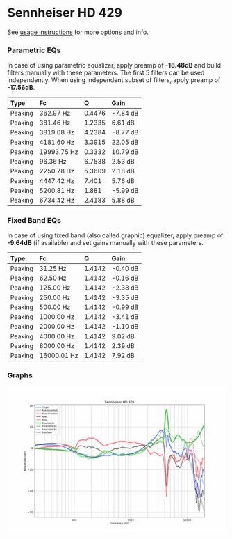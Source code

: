 # Sennheiser HD 429
See [usage instructions](https://github.com/jaakkopasanen/AutoEq#usage) for more options and info.

### Parametric EQs
In case of using parametric equalizer, apply preamp of **-18.48dB** and build filters manually
with these parameters. The first 5 filters can be used independently.
When using independent subset of filters, apply preamp of **-17.56dB**.

| Type    | Fc          |      Q | Gain     |
|:--------|:------------|:-------|:---------|
| Peaking | 362.97 Hz   | 0.4476 | -7.84 dB |
| Peaking | 381.46 Hz   | 1.2335 | 6.61 dB  |
| Peaking | 3819.08 Hz  | 4.2384 | -8.77 dB |
| Peaking | 4181.60 Hz  | 3.3915 | 22.05 dB |
| Peaking | 19993.75 Hz | 0.3332 | 10.79 dB |
| Peaking | 96.36 Hz    | 6.7538 | 2.53 dB  |
| Peaking | 2250.78 Hz  | 5.3609 | 2.18 dB  |
| Peaking | 4447.42 Hz  | 7.401  | 5.76 dB  |
| Peaking | 5200.81 Hz  | 1.881  | -5.99 dB |
| Peaking | 6734.42 Hz  | 2.4183 | 5.88 dB  |

### Fixed Band EQs
In case of using fixed band (also called graphic) equalizer, apply preamp of **-9.64dB**
(if available) and set gains manually with these parameters.

| Type    | Fc          |      Q | Gain     |
|:--------|:------------|:-------|:---------|
| Peaking | 31.25 Hz    | 1.4142 | -0.40 dB |
| Peaking | 62.50 Hz    | 1.4142 | -0.16 dB |
| Peaking | 125.00 Hz   | 1.4142 | -2.38 dB |
| Peaking | 250.00 Hz   | 1.4142 | -3.35 dB |
| Peaking | 500.00 Hz   | 1.4142 | -0.99 dB |
| Peaking | 1000.00 Hz  | 1.4142 | -3.41 dB |
| Peaking | 2000.00 Hz  | 1.4142 | -1.10 dB |
| Peaking | 4000.00 Hz  | 1.4142 | 9.02 dB  |
| Peaking | 8000.00 Hz  | 1.4142 | 2.39 dB  |
| Peaking | 16000.01 Hz | 1.4142 | 7.92 dB  |

### Graphs
![](./Sennheiser%20HD%20429.png)